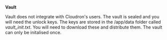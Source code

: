 **Vault**

Vault does not integrate with Cloudron's users. The vault is sealed and you will need the unlock keys.
The keys are stored in the /app/data folder called _vault_init.txt_. You will need to download these
and distribute them. The vault can only be initalised once.